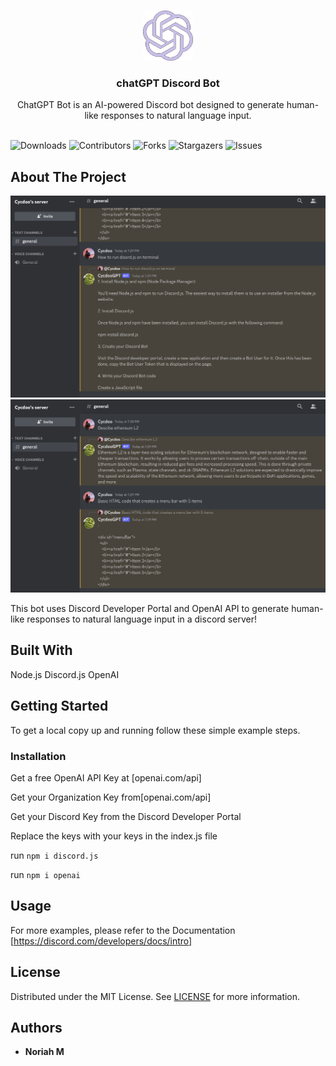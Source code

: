 <br/>
<p align="center">
  <a href="https://github.com/NoriahM/chatGPT-Discord-Bot">
    <img src="Images/logo.png" alt="Logo" width="80" height="80" background-color="#0000ffff" >
  </a>

  <h3 align="center">chatGPT Discord Bot </h3>

  <p align="center">
    ChatGPT Bot is an AI-powered Discord bot designed to generate human-like responses to natural language input.
    <br/>
    <br/>
  </p>
</p>

![Downloads](https://img.shields.io/github/downloads/NoriahM/chatGPT-Discord-Bot/total) ![Contributors](https://img.shields.io/github/contributors/NoriahM/chatGPT-Discord-Bot?color=dark-green) ![Forks](https://img.shields.io/github/forks/NoriahM/chatGPT-Discord-Bot?style=social) ![Stargazers](https://img.shields.io/github/stars/NoriahM/chatGPT-Discord-Bot?style=social) ![Issues](https://img.shields.io/github/issues/NoriahM/chatGPT-Discord-Bot) 

## About The Project

<img src="Images/SS1.jpg" alt="Screenshot 1">
<img src="Images/SS2.jpg" alt="Screenshot 2">

This bot uses Discord Developer Portal and OpenAI API to generate human-like responses to natural language input in a discord server!

## Built With

Node.js
Discord.js
OpenAI

## Getting Started

To get a local copy up and running follow these simple example steps.

### Installation

Get a free OpenAI API Key at [openai.com/api]

Get your Organization Key from[openai.com/api]

Get your Discord Key from the Discord Developer Portal

Replace the keys with your keys in the index.js file

run `npm i discord.js`

run `npm i openai`



## Usage

For more examples, please refer to the Documentation [https://discord.com/developers/docs/intro]


## License

Distributed under the MIT License. See [LICENSE](https://github.com/NoriahM/chatGPT-Discord-Bot/blob/main/LICENSE.md) for more information.

## Authors

* **Noriah M** 


